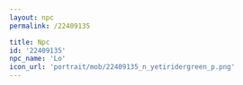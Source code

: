 ```yaml
---
layout: npc
permalink: /22409135

title: Npc
id: '22409135'
npc_name: 'Lo'
icon_url: 'portrait/mob/22409135_n_yetiridergreen_p.png'
---
```

